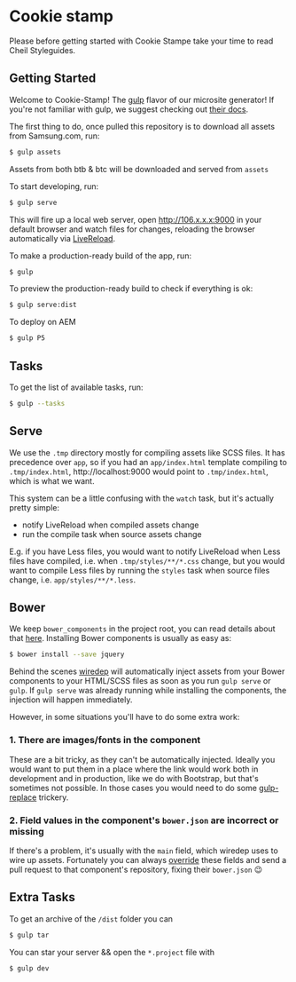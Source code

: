 # Cookie stamp

Please before getting started with Cookie Stampe take your time to read Cheil Styleguides.


## Getting Started

Welcome to Cookie-Stamp! The [gulp] flavor of our microsite generator! If you're not familiar with gulp, we suggest checking out [their docs][gulp-docs].

The first thing to do, once pulled this repository is to download all assets from Samsung.com, run:

```sh
$ gulp assets
```

Assets from both btb & btc will be downloaded and served from `assets`

To start developing, run:

```sh
$ gulp serve
```

This will fire up a local web server, open http://106.x.x.x:9000 in your default browser and watch files for changes, reloading the browser automatically via [LiveReload].




To make a production-ready build of the app, run:

```sh
$ gulp
```

To preview the production-ready build to check if everything is ok:

```sh
$ gulp serve:dist
```

To deploy on AEM

```sh
$ gulp P5
```


## Tasks

To get the list of available tasks, run:

```sh
$ gulp --tasks
```


## Serve

We use the `.tmp` directory mostly for compiling assets like SCSS files. It has precedence over `app`, so if you had an `app/index.html` template compiling to `.tmp/index.html`, http://localhost:9000 would point to `.tmp/index.html`, which is what we want.

This system can be a little confusing with the `watch` task, but it's actually pretty simple:

* notify LiveReload when compiled assets change
* run the compile task when source assets change

E.g. if you have Less files, you would want to notify LiveReload when Less files have compiled, i.e. when `.tmp/styles/**/*.css` change, but you would want to compile Less files by running the `styles` task when source files change, i.e. `app/styles/**/*.less`.

## Bower

We keep `bower_components` in the project root, you can read details about that [here](bower.md). Installing Bower components is usually as easy as:

```sh
$ bower install --save jquery
```

Behind the scenes [wiredep] will automatically inject assets from your Bower components to your HTML/SCSS files as soon as you run `gulp serve` or `gulp`. If `gulp serve` was already running while installing the components, the injection will happen immediately.

However, in some situations you'll have to do some extra work:

### 1. There are images/fonts in the component

These are a bit tricky, as they can't be automatically injected. Ideally you would want to put them in a place where the link would work both in development and in production, like we do with Bootstrap, but that's sometimes not possible. In those cases you would need to do some [gulp-replace][replace] trickery.

### 2. Field values in the component's `bower.json` are incorrect or missing

If there's a problem, it's usually with the `main` field, which wiredep uses to wire up assets. Fortunately you can always [override][override] these fields and send a pull request to that component's repository, fixing their `bower.json` :wink:

[gulp]:       https://github.com/gulpjs/gulp
[gulp-docs]:  https://github.com/gulpjs/gulp/blob/master/docs/README.md
[yo]:         https://github.com/yeoman/yo
[LiveReload]: https://github.com/intesso/connect-livereload
[plugins]:    https://github.com/jackfranklin/gulp-load-plugins
[calc]:       https://github.com/postcss/postcss-calc
[wiredep]:    https://github.com/taptapship/wiredep
[replace]:    https://github.com/lazd/gulp-replace
[override]:   https://github.com/taptapship/wiredep#bower-overrides

## Extra Tasks

To get an archive of the `/dist` folder you can

```sh
$ gulp tar
```

You can star your server && open the `*.project` file with

```sh
$ gulp dev
```
